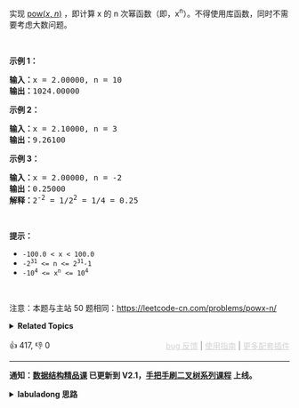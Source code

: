 <p>实现&nbsp;<a href="https://www.cplusplus.com/reference/valarray/pow/">pow(<em>x</em>,&nbsp;<em>n</em>)</a>&nbsp;，即计算 x 的 n 次幂函数（即，x<sup>n</sup>）。不得使用库函数，同时不需要考虑大数问题。</p>

<p>&nbsp;</p>

<p><strong>示例 1：</strong></p>

<pre>
<strong>输入：</strong>x = 2.00000, n = 10
<strong>输出：</strong>1024.00000
</pre>

<p><strong>示例 2：</strong></p>

<pre>
<strong>输入：</strong>x = 2.10000, n = 3
<strong>输出：</strong>9.26100</pre>

<p><strong>示例 3：</strong></p>

<pre>
<strong>输入：</strong>x = 2.00000, n = -2
<strong>输出：</strong>0.25000
<strong>解释：</strong>2<sup>-2</sup> = 1/2<sup>2</sup> = 1/4 = 0.25</pre>

<p>&nbsp;</p>

<p><strong>提示：</strong></p>

<ul> 
 <li><code>-100.0 &lt;&nbsp;x&nbsp;&lt; 100.0</code></li> 
 <li><code>-2<sup>31</sup>&nbsp;&lt;= n &lt;=&nbsp;2<sup>31</sup>-1</code></li> 
 <li><code>-10<sup>4</sup>&nbsp;&lt;= x<sup>n</sup>&nbsp;&lt;= 10<sup>4</sup></code></li> 
</ul>

<p>&nbsp;</p>

<p>注意：本题与主站 50 题相同：<a href="https://leetcode-cn.com/problems/powx-n/">https://leetcode-cn.com/problems/powx-n/</a></p>

<details><summary><strong>Related Topics</strong></summary>递归 | 数学</details><br>

<div>👍 417, 👎 0<span style='float: right;'><span style='color: gray;'><a href='https://github.com/labuladong/fucking-algorithm/discussions/939' target='_blank' style='color: lightgray;text-decoration: underline;'>bug 反馈</a> | <a href='https://labuladong.gitee.io/article/fname.html?fname=jb插件简介' target='_blank' style='color: lightgray;text-decoration: underline;'>使用指南</a> | <a href='https://labuladong.github.io/algo/images/others/%E5%85%A8%E5%AE%B6%E6%A1%B6.jpg' target='_blank' style='color: lightgray;text-decoration: underline;'>更多配套插件</a></span></span></div>

<div id="labuladong"><hr>

**通知：[数据结构精品课](https://aep.h5.xeknow.com/s/1XJHEO) 已更新到 V2.1，[手把手刷二叉树系列课程](https://aep.xet.tech/s/3YGcq3) 上线。**

<details><summary><strong>labuladong 思路</strong></summary>

## 基本思路

这道题和 [50. Pow(x, n)](/problems/powx-n) 相同。

幂运算是经典的数学运算技巧了，建议你看下前文 [如何高效进行模幂运算](https://labuladong.github.io/article/fname.html?fname=superPower) 就能很容易理解解法代码里的思想了。这道题唯一有点恶心的就是 `k` 的取值范围特别大，不能直接加符号，否则会造成整型溢出，具体解法看代码吧。

**标签：[数学](https://mp.weixin.qq.com/mp/appmsgalbum?__biz=MzAxODQxMDM0Mw==&action=getalbum&album_id=2122023604245659649)**

## 解法代码

提示：🟢 标记的是我写的解法代码，🤖 标记的是 chatGPT 翻译的多语言解法代码。如有错误，可以 [点这里](https://github.com/labuladong/fucking-algorithm/issues/1113) 反馈和修正。

<div class="tab-panel"><div class="tab-nav">
<button data-tab-item="cpp" class="tab-nav-button btn " data-tab-group="default" onclick="switchTab(this)">cpp🤖</button>

<button data-tab-item="python" class="tab-nav-button btn " data-tab-group="default" onclick="switchTab(this)">python🤖</button>

<button data-tab-item="java" class="tab-nav-button btn active" data-tab-group="default" onclick="switchTab(this)">java🟢</button>

<button data-tab-item="go" class="tab-nav-button btn " data-tab-group="default" onclick="switchTab(this)">go🤖</button>

<button data-tab-item="javascript" class="tab-nav-button btn " data-tab-group="default" onclick="switchTab(this)">javascript🤖</button>
</div><div class="tab-content">
<div data-tab-item="cpp" class="tab-item " data-tab-group="default"><div class="highlight">

```cpp
// 注意：cpp 代码由 chatGPT🤖 根据我的 java 代码翻译，旨在帮助不同背景的读者理解算法逻辑。
// 本代码已经通过力扣的测试用例，应该可直接成功提交。

class Solution {
public:
    double myPow(double a, int k) {
        if (k == 0) return 1;

        if (k == INT_MIN) {
            // 把 k 是 INT_MIN 的情况单独拿出来处理
            // 避免 -k 整型溢出
            return myPow(1 / a, -(k + 1)) / a;
        }

        if (k < 0) {
            return myPow(1 / a, -k);
        }

        if (k % 2 == 1) {
            // k 是奇数
            return (a * myPow(a, k - 1));
        } else {
            // k 是偶数
            double sub = myPow(a, k / 2);
            return (sub * sub);
        }
    }
};
```

</div></div>

<div data-tab-item="python" class="tab-item " data-tab-group="default"><div class="highlight">

```python
# 注意：python 代码由 chatGPT🤖 根据我的 java 代码翻译，旨在帮助不同背景的读者理解算法逻辑。
# 本代码已经通过力扣的测试用例，应该可直接成功提交。

class Solution:
    def myPow(self, a: float, k: int) -> float:
        if k == 0:
            return 1

        if k == -2147483648:  # k 是 INT_MIN 的情况单独拿出来处理
            # 避免 -k 整型溢出
            return self.myPow(1 / a, -(k + 1)) / a

        if k < 0:
            return self.myPow(1 / a, -k)

        if k % 2 == 1:  # k 是奇数
            return a * self.myPow(a, k - 1)
        else:  # k 是偶数
            sub = self.myPow(a, k // 2)
            return sub * sub
```

</div></div>

<div data-tab-item="java" class="tab-item active" data-tab-group="default"><div class="highlight">

```java
class Solution {
    public double myPow(double a, int k) {
        if (k == 0) return 1;

        if (k == Integer.MIN_VALUE) {
            // 把 k 是 INT_MIN 的情况单独拿出来处理
            // 避免 -k 整型溢出
            return myPow(1 / a, -(k + 1)) / a;
        }

        if (k < 0) {
            return myPow(1 / a, -k);
        }

        if (k % 2 == 1) {
            // k 是奇数
            return (a * myPow(a, k - 1));
        } else {
            // k 是偶数
            double sub = myPow(a, k / 2);
            return (sub * sub);
        }
    }
}
```

</div></div>

<div data-tab-item="go" class="tab-item " data-tab-group="default"><div class="highlight">

```go
// 注意：go 代码由 chatGPT🤖 根据我的 java 代码翻译，旨在帮助不同背景的读者理解算法逻辑。
// 本代码已经通过力扣的测试用例，应该可直接成功提交。

func myPow(a float64, k int) float64 {
    if k == 0 { // 如果 k 等于 0，直接返回 1
        return 1
    }

    if k == -2147483648 { // 把 k 是 INT_MIN 的情况单独拿出来处理
        // 避免 -k 整型溢出
        return myPow(1 / a, -(k + 1)) / a
    }

    if k < 0 { // 如果 k 小于 0，递归转换成 1 / a 的相反数
        return myPow(1 / a, -k)
    }

    if k % 2 == 1 { // 如果 k 是奇数，递归运算 k - 1
        return a * myPow(a, k - 1)
    } else { // 如果 k 是偶数，递归运算 k / 2
        sub := myPow(a, k / 2)
        return sub * sub
    }
}
```

</div></div>

<div data-tab-item="javascript" class="tab-item " data-tab-group="default"><div class="highlight">

```javascript
// 注意：javascript 代码由 chatGPT🤖 根据我的 java 代码翻译，旨在帮助不同背景的读者理解算法逻辑。
// 本代码已经通过力扣的测试用例，应该可直接成功提交。

/**
 * @param {number} a
 * @param {number} k
 * @return {number}
 */
var myPow = function(a, k) {
    if (k === 0) return 1;

    if (k === -2147483648) {
        // 把 k 是 INT_MIN 的情况单独拿出来处理
        // 避免 -k 整型溢出
        return myPow(1 / a, -(k + 1)) / a;
    }

    if (k < 0) {
        return myPow(1 / a, -k);
    }

    if (k % 2 === 1) {
        // k 是奇数
        return (a * myPow(a, k - 1));
    } else {
        // k 是偶数
        var sub = myPow(a, k / 2);
        return (sub * sub);
    }
};
```

</div></div>
</div></div>

**类似题目**：
  - [剑指 Offer 16. 数值的整数次方 🟠](/problems/shu-zhi-de-zheng-shu-ci-fang-lcof/)

</details>
</div>



